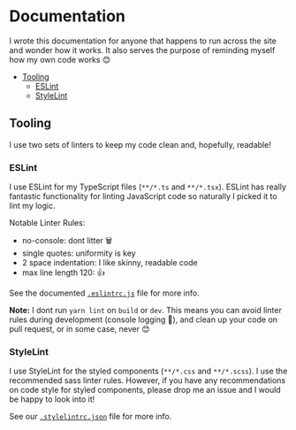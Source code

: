 # Documentation

I wrote this documentation for anyone that happens to run across the site and wonder how
it works. It also serves the purpose of reminding myself how my own code works 😊

- [Tooling](#Tooling)
  - [ESLint](#ESLint)
  - [StyleLint](#StyleLint)

## Tooling

I use two sets of linters to keep my code clean and, hopefully, readable!

### ESLint

I use ESLint for my TypeScript files (`**/*.ts` and `**/*.tsx`). ESLint has really 
fantastic functionality for linting JavaScript code so naturally I picked it to lint my
logic.

Notable Linter Rules:
- no-console: dont litter 🗑
- single quotes: uniformity is key 
- 2 space indentation: I like skinny, readable code
- max line length 120: 👍

See the documented [`.eslintrc.js`](.eslintrc.js) file for more info.

**Note:** I dont run `yarn lint` on `build` or `dev`. This means you can avoid linter 
rules during development (console logging 👀), and clean up your code on pull request,
or in some case, never 😊

### StyleLint

I use StyleLint for the styled components (`**/*.css` and `**/*.scss`). I use the 
recommended sass linter rules. However, if you have any recommendations on code style for 
styled components, please drop me an issue and I would be happy to look into it!

See our [`.stylelintrc.json`](.stylelintrc.json) file for more info.